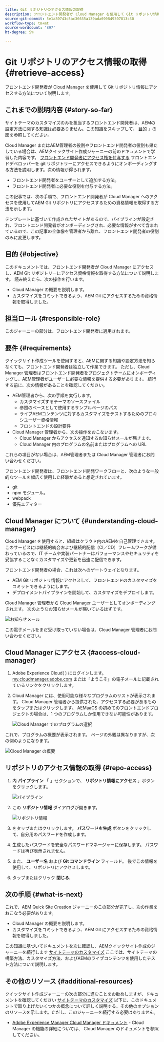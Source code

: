 ```yaml
---
title: Git リポジトリのアクセス情報の取得
description: フロントエンド開発者が Cloud Manager を使用して Git リポジトリ情報にアクセスする方法について説明します。
source-git-commit: 5e1a89743c5ac36635a139ada690849507813c30
workflow-type: tm+mt
source-wordcount: '897'
ht-degree: 5%

---
```



# Git リポジトリのアクセス情報の取得 {#retrieve-access}

フロントエンド開発者が Cloud Manager を使用して Git リポジトリ情報にアクセスする方法について説明します。

## これまでの説明内容 {#story-so-far}

サイトテーマのカスタマイズのみを担当するフロントエンド開発者は、AEMの設定方法に関する知識は必要ありません。この知識をスキップして、 [目的](#objective) 」の節を参照してください。

Cloud Manager またはAEM管理者の役割やフロントエンド開発者の役割も果たしている場合は、AEMクイックサイト作成ジャーニーの前のドキュメントで学習した内容です。 [フロントエンド開発者にアクセス権を付与する](grant-access.md) フロントエンドデベロッパーを git リポジトリーにアクセスできるようにオンボーディングする方法を説明します。次の情報が得られます。

* フロントエンド開発者をユーザーとして追加する方法。
* フロントエンド開発者に必要な役割を付与する方法。

この記事では、次の手順で、フロントエンド開発者が Cloud Manager へのアクセスを使用してAEM Git リポジトリにアクセスするための資格情報を取得する方法を示します。

テンプレートに基づいて作成されたサイトがあるので、パイプラインが設定され、フロントエンド開発者がオンボーディングされ、必要な情報がすべて含まれているので、この記事の全体像を管理者から離れ、フロントエンド開発者の役割のみに変更します。

## 目的 {#objective}

このドキュメントでは、フロントエンド開発者が Cloud Manager にアクセスし、AEM Git リポジトリーにアクセス資格情報を取得する方法について説明します。 読み終えたら、次の操作を行います。

* Cloud Manager の概要を説明します。
* カスタマイズをコミットできるよう、AEM Git にアクセスするための資格情報を取得しました。

## 担当ロール {#responsible-role}

このジャーニーの部分は、フロントエンド開発者に適用されます。

## 要件 {#requirements}

クイックサイト作成ツールを使用すると、AEMに関する知識や設定方法を知らなくても、フロントエンド開発者は独立して作業できます。 ただし、Cloud Manager 管理者はフロントエンド開発者をプロジェクトチームにオンボーディングし、AEM管理者がユーザーに必要な情報を提供する必要があります。 続行する前に、次の情報があることを確認してください。

* AEM管理者から、次の手順を実行します。
   * カスタマイズするテーマのソースファイル
   * 参照のベースとして使用するサンプルページのパス
   * ライブAEMコンテンツに対するカスタマイズをテストするためのプロキシユーザー資格情報
   * フロントエンドの設計要件
* Cloud Manager 管理者から、次の操作をおこないます。
   * Cloud Manager からアクセスを通知するお知らせメールが届きます。
   * Cloud Manager 内のプログラムの名前またはプログラムへの URL

これらの項目がない場合は、AEM管理者または Cloud Manager 管理者にお問い合わせください。

フロントエンド開発者は、フロントエンド開発ワークフローと、次のような一般的なツールを幅広く使用した経験があると想定されています。

* git
* npm モジュール。
* webpack
* 優先エディター

## Cloud Manager について {#understanding-cloud-manager}

Cloud Manager を使用すると、組織はクラウド内のAEMを自己管理できます。 このサービスには継続的統合および継続的配信（CI／CD）フレームワークが備わっているので、IT チームや実装パートナーはパフォーマンスやセキュリティを妥協することなくカスタマイズや更新を迅速に配信できます。

フロントエンド開発者の場合、これは次へのゲートウェイとなります。

* AEM Git リポジトリ情報にアクセスして、フロントエンドのカスタマイズをコミットできるようにします。
* デプロイメントパイプラインを開始して、カスタマイズをデプロイします。

Cloud Manager 管理者から Cloud Manager ユーザーとしてオンボーディングされます。 次のようなお知らせメールが届いているはずです。

![お知らせメール](assets/welcome-email.png)

この電子メールをまだ受け取っていない場合は、Cloud Manager 管理者にお問い合わせください。

## Cloud Manager にアクセス {#access-cloud-manager}

1. Adobe Experience Cloud( ) にログインします。 [my.cloudmanager.adobe.com](https://my.cloudmanager.adobe.com/) または「ようこそ」の電子メールに記載されているリンクをクリックします。

1. Cloud Manager には、使用可能な様々なプログラムのリストが表示されます。 Cloud Manager 管理者から提供された、アクセスする必要があるものをタップまたはクリックします。 AEMaaCS の初めてのフロントエンドプロジェクトの場合は、1 つのプログラムしか使用できない可能性があります。

   ![Cloud Manager でのプログラムの選択](assets/cloud-manager-select-program.png)

これで、プログラムの概要が表示されます。 ページの外観は異なりますが、次の例のようになります。

![Cloud Manager の概要](assets/cloud-manager-overview.png)

## リポジトリのアクセス情報の取得 {#repo-access}

1. 内 **パイプライン** 「 」セクションで、 **リポジトリ情報にアクセス** 」ボタンをクリックします。

   ![パイプライン](assets/pipelines-repo-info.png)

1. この **リポジトリ情報** ダイアログが開きます。

   ![リポジトリ情報](assets/repo-info.png)

1. をタップまたはクリックします。 **パスワードを生成** ボタンをクリックして、自分用のパスワードを作成します。

1. 生成したパスワードを安全なパスワードマネージャーに保存します。 パスワードは再び表示されません。

1. また、 **ユーザー名** および **Git コマンドライン** フィールド。 後でこの情報を使用して、リポジトリにアクセスします。

1. タップまたはクリック **閉じる**.

## 次の手順 {#what-is-next}

これで、AEM Quick Site Creation ジャーニーのこの部分が完了し、次の作業をおこなう必要があります。

* Cloud Manager の概要を説明します。
* カスタマイズをコミットできるよう、AEM Git にアクセスするための資格情報を取得しました。

この知識に基づいてドキュメントを次に確認し、AEMクイックサイト作成のジャーニーを続行します [サイトテーマのカスタマイズ](customize-theme.md) ここでは、サイトテーマの構築方法、カスタマイズ方法、およびAEMのライブコンテンツを使用したテスト方法について説明します。

## その他のリソース {#additional-resources}

クイックサイト作成ジャーニーの次の部分に進むことをお勧めしますが、ドキュメントを確認してください [サイトテーマのカスタマイズ](customize-theme.md) 以下に、このドキュメントで取り上げたいくつかの概念について詳しく説明する、その他のオプションのリソースを示します。ただし、このジャーニーを続行する必要はありません。

* [Adobe Experience Manager Cloud Manager ドキュメント](https://experienceleague.adobe.com/docs/experience-manager-cloud-manager/using/introduction-to-cloud-manager.html?lang=ja) - Cloud Manager の機能の詳細については、 Cloud Manager のドキュメントを参照してください。
